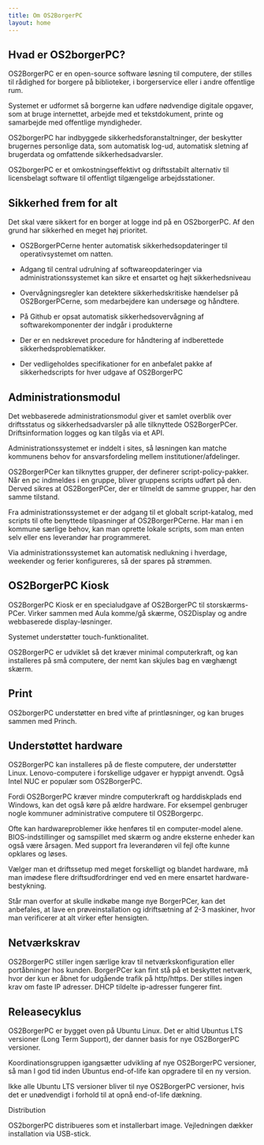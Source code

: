 ```yaml
---
title: Om OS2BorgerPC
layout: home
---
```


## Hvad er OS2borgerPC?

OS2BorgerPC er en open-source software løsning til computere, der stilles til rådighed for borgere på biblioteker, i borgerservice eller i andre offentlige rum.

Systemet er udformet så borgerne kan udføre nødvendige digitale opgaver, som at bruge internettet, arbejde med et tekstdokument, printe og samarbejde med offentlige myndigheder. 

OS2borgerPC har indbyggede sikkerhedsforanstaltninger, der beskytter brugernes personlige data, som automatisk log-ud, automatisk sletning af brugerdata og omfattende sikkerhedsadvarsler.

OS2borgerPC er et omkostningseffektivt og driftsstabilt alternativ til licensbelagt software til offentligt tilgængelige arbejdsstationer. 



## Sikkerhed frem for alt

Det skal være sikkert for en borger at logge ind på en OS2borgerPC. Af den grund har sikkerhed en meget høj prioritet.

- OS2BorgerPCerne henter automatisk sikkerhedsopdateringer til operativsystemet om natten.

- Adgang til central udrulning af softwareopdateringer via administrationssystemet kan sikre et ensartet og højt sikkerhedsniveau

- Overvågningsregler kan detektere sikkerhedskritiske hændelser på OS2BorgerPCerne, som medarbejdere kan undersøge og håndtere.

- På Github er opsat automatisk sikkerhedsovervågning af softwarekomponenter der indgår i produkterne

- Der er en nedskrevet procedure for håndtering af indberettede sikkerhedsproblematikker.

- Der vedligeholdes specifikationer for en anbefalet pakke af sikkerhedscripts for hver udgave af OS2BorgerPC


## Administrationsmodul

Det webbaserede administrationsmodul giver et samlet overblik over driftsstatus og sikkerhedsadvarsler på alle tilknyttede OS2BorgerPCer. Driftsinformation logges og kan tilgås via et API.

Administrationssystemet er inddelt i sites, så løsningen kan matche kommunens behov for ansvarsfordeling mellem institutioner/afdelinger.

OS2BorgerPCer kan tilknyttes grupper, der definerer script-policy-pakker. Når en pc indmeldes i en gruppe, bliver gruppens scripts udført på den. Derved sikres at OS2BorgerPCer, der er tilmeldt de samme grupper, har den samme tilstand.

Fra administrationssystemet er der adgang til et globalt script-katalog, med scripts til ofte benyttede tilpasninger af OS2BorgerPCerne. Har man i en kommune særlige behov, kan man oprette lokale scripts, som man enten selv eller ens leverandør har programmeret.

Via administrationssystemet kan automatisk nedlukning i hverdage, weekender og ferier konfigureres, så der spares på strømmen.



## OS2BorgerPC Kiosk

OS2BorgerPC Kiosk er en specialudgave af OS2BorgerPC til storskærms-PCer. Virker sammen med Aula komme/gå skærme, OS2Display og andre webbaserede display-løsninger.

Systemet understøtter touch-funktionalitet.

OS2BorgerPC er udviklet så det kræver minimal computerkraft, og kan installeres på små computere, der nemt kan skjules bag en væghængt skærm.

 

## Print

OS2borgerPC understøtter en bred vifte af printløsninger, og kan bruges sammen med Princh.



## Understøttet hardware

OS2BorgerPC kan installeres på de fleste computere, der understøtter Linux. Lenovo-computere i forskellige udgaver er hyppigt anvendt. Også Intel NUC er populær som OS2BorgerPC.

Fordi OS2BorgerPC kræver mindre computerkraft og harddiskplads end Windows, kan det også køre på ældre hardware. For eksempel genbruger nogle kommuner administrative computere til OS2Borgerpc.

Ofte kan hardwareproblemer ikke henføres til en computer-model alene.  BIOS-indstillinger og samspillet med skærm og andre eksterne enheder kan også være årsagen. Med support fra leverandøren vil fejl ofte kunne opklares og løses.

Vælger man et driftssetup med meget forskelligt og blandet hardware, må man imødese flere driftsudfordringer end ved en mere ensartet hardware-bestykning.

Står man overfor at skulle indkøbe mange nye BorgerPCer, kan det anbefales, at lave en prøveinstallation og idriftsætning af 2-3 maskiner, hvor man verificerer at alt virker efter hensigten.

 

## Netværkskrav

OS2BorgerPC stiller ingen særlige krav til netværkskonfiguration eller portåbninger hos kunden. BorgerPCer kan fint stå på et beskyttet netværk, hvor der kun er åbnet for udgående trafik på http/https. Der stilles ingen krav om faste IP adresser. DHCP tildelte ip-adresser fungerer fint.



## Releasecyklus

OS2BorgerPC er bygget oven på Ubuntu Linux. Det er altid Ubuntus LTS versioner (Long Term Support),  der danner basis for nye OS2BorgerPC versioner.

Koordinationsgruppen igangsætter udvikling af nye OS2BorgerPC versioner, så man I god tid inden Ubuntus end-of-life kan opgradere til en ny version.

Ikke alle Ubuntu LTS versioner bliver til nye OS2BorgerPC versioner, hvis det er unødvendigt i forhold til at opnå end-of-life dækning.



Distribution

OS2borgerPC distribueres som et installerbart image. Vejledningen dækker installation via USB-stick.
